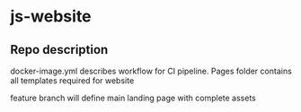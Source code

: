 # js-website
## Repo description
docker-image.yml describes workflow for CI pipeline. Pages folder contains all templates required for website

feature branch will define main landing page with complete assets